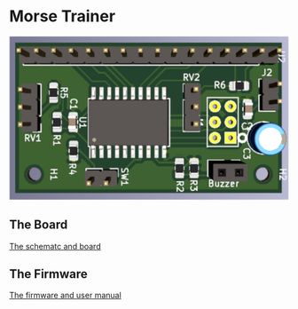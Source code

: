 # Morse Trainer

![Foto](https://github.com/pimium/morse_trainer_kicad/blob/master/images/morse_trainer.png)

## The Board
[The schematc and board](morse_trainer_kicad/Readme.md)

## The Firmware

[The firmware and user manual](morse_trainer_avr/Readme.md)




